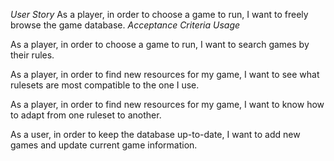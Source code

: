 *User Story* As a player, in order to choose a game to run, I want to freely browse the game database.
*Acceptance Criteria*
*Usage*

As a player, in order to choose a game to run, I want to search games by their rules.

As a player, in order to find new resources for my game, I want to see what rulesets are most compatible to the one I use.

As a player, in order to find new resources for my game, I want to know how to adapt from one ruleset to another.

As a user, in order to keep the database up-to-date, I want to add new games and update current game information.

